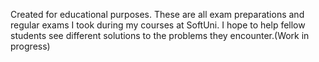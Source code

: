 Created for educational purposes. These are all exam preparations and regular exams I took during my courses at SoftUni. I hope to help fellow students see different solutions to the problems they encounter.(Work in progress)
